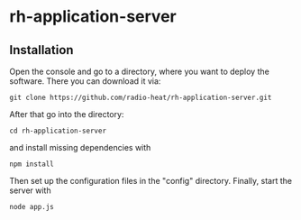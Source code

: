﻿# rh-application-server

## Installation

Open the console and go to a directory, where you want to deploy the software.
There you can download it via:

```
git clone https://github.com/radio-heat/rh-application-server.git
```

After that go into the directory:

```
cd rh-application-server
```

and install missing dependencies with

```
npm install
```

Then set up the configuration files in the "config" directory.
Finally, start the server with

```
node app.js
```